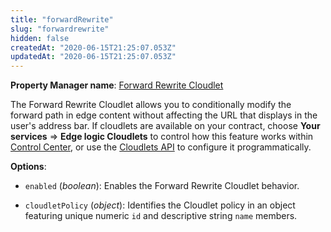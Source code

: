 ```yaml
---
title: "forwardRewrite"
slug: "forwardrewrite"
hidden: false
createdAt: "2020-06-15T21:25:07.053Z"
updatedAt: "2020-06-15T21:25:07.053Z"
---
```

__Property Manager name__: [Forward Rewrite Cloudlet](https://control.akamai.com/wh/CUSTOMER/AKAMAI/en-US/WEBHELP/property-manager/property-manager-help/csh_lookup.html?id=PM_0047)

The Forward Rewrite Cloudlet allows you to conditionally modify the forward path in edge content without affecting the URL that displays in the user's address bar. If cloudlets are available on your contract, choose __Your services__ &rArr; __Edge logic Cloudlets__ to control how this feature works within [Control Center](https://control.akamai.com), or use the [Cloudlets API](https://learn.akamai.com/en-us/api/web_performance/cloudlets/v2.html) to configure it programmatically.

__Options__:

<div class="option" markdown="1" id="forwardRewrite.enabled" >

- `enabled` (_boolean_): Enables the Forward Rewrite Cloudlet behavior.

</div>

<div class="option" markdown="1" id="forwardRewrite.cloudletPolicy" >

- `cloudletPolicy` (_object_): Identifies the Cloudlet policy in an object featuring unique numeric `id` and descriptive string `name` members.

</div>

</div>

<div class="feature" data-feature="frontEndOptimization" markdown="1">
